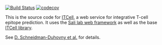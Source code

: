 [![Build Status](https://github.com/salilab/itcell/workflows/build/badge.svg?branch=main)](https://github.com/salilab/itcell/actions?query=workflow%3Abuild)
[![codecov](https://codecov.io/gh/salilab/itcell/branch/main/graph/badge.svg)](https://codecov.io/gh/salilab/itcell)

This is the source code for [ITCell](https://salilab.org/itcell/), a web
service for integrative T-cell epitope prediction. It uses
the [Sali lab web framework](https://github.com/salilab/saliweb/)
as well as the base
[ITCell library](https://github.com/salilab/itcell-lib/).

See [D. Schneidman-Duhovny et al.](https://doi.org/10.1101/415661) for details.
